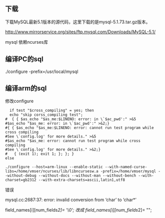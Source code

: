 
## 下载

下载MySQL最新5.1版本的源代码，这里下载的是mysql-5.1.73.tar.gz版本。

http://www.mirrorservice.org/sites/ftp.mysql.com/Downloads/MySQL-5.1/


mysql 依赖ncurses库


## 编译PC的sql
./configure -prefix=/usr/local/mysql

## 编译arm的sql

修改configure
```
  if test "$cross_compiling" = yes; then
  echo "skip corss_compiling test";
#  { { $as_echo "$as_me:$LINENO: error: in \`$ac_pwd':" >&5
#$as_echo "$as_me: error: in \`$ac_pwd':" >&2;}
#{ { $as_echo "$as_me:$LINENO: error: cannot run test program while cross compiling
#See \`config.log' for more details." >&5
#$as_echo "$as_me: error: cannot run test program while cross compiling
#See \`config.log' for more details." >&2;}
#   { (exit 1); exit 1; }; }; }
else
```

```
./configure --host=arm-linux --enable-static --with-named-curse-libs=/home/vmser/ncurses/lib/libncursesw.a -prefix=/home/vmser/mysql --without-debug --without-docs --without-man --without-bench --with-charset=gb2312 --with-extra-charsets=ascii,latin1,utf8
```





错误

mysql.cc:2687:37: error: invalid conversion from ‘char’ to ‘char*’

field_names[i][num_fields*2]= '\0';
改成
field_names[i][num_fields*2]= "";